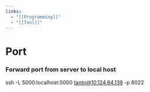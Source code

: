 ```yaml
---
links:
  - "[[Programming]]"
  - "[[Tool]]"
---
```

# Port

### Forward port from server to local host

ssh -L 5000:localhost:5000 tantn@10.124.64.139 -p 8022